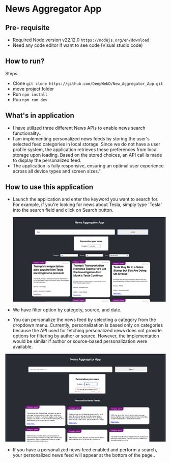 # News Aggregator App
## Pre- requisite
- Required Node version v22.12.0 `https://nodejs.org/en/download`
- Need any code editor if want to see code (Visual studio code)

## How to run?

Steps:

- Clone `git clone https://github.com/DeepWebD/New_Aggregator_App.git`
- move project folder
- Run `npm install`
- Run `npm run dev`

## What's in application

- I have utilized three different News APIs to enable news search functionality..
- I am implementing personalized news feeds by storing the user's selected feed categories in local storage. Since we do not have a user profile system, the application retrieves these preferences from local storage upon loading. Based on the stored choices, an API call is made to display the personalized feed.
- The application is fully responsive, ensuring an optimal user experience across all device types and screen sizes.".

## How to use this application

- Launch the application and enter the keyword you want to search for. For example, if you're looking for news about Tesla, simply type 'Tesla' into the search field and click on Search button.

  ![Search Result](image.png)

- We have filter option by categoty, source, and date.

- You can personalize the news feed by selecting a category from the dropdown menu. Currently, personalization is based only on categories because the API used for fetching personalized news does not provide options for filtering by author or source. However, the implementation would be similar if author or source-based personalization were available.

![personalised news feed](image-1.png)

- If you have a personalized news feed enabled and perform a search, your personalized news feed will appear at the bottom of the page..
